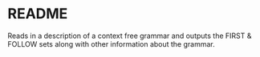 # README
Reads in a description of a context free grammar and outputs the FIRST & FOLLOW sets along with other information about the grammar.
